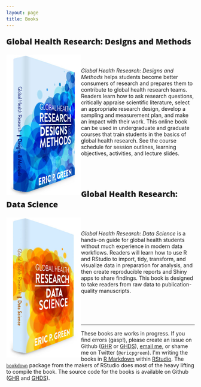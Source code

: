 ```yaml
---
layout: page
title: Books
---
```


<p style="font-size:150%;font-family: 'Open Sans', 'Helvetica Neue', Helvetica, Arial, sans-serif;font-weight: 800;">Global Health Research: Designs and Methods</p>


<a href="http://www.globalhealthresearch.co/ebook/"><img src="/img/cover-dm.jpg" style="width: 200px; float:left;" /></a> 
<br>
<br>
<i>Global Health Research: Designs and Methods</i> helps students become better consumers of research and prepares them to contribute to global health research teams. Readers learn how to ask research questions, critically appraise scientific literature, select an appropriate research design, develop a sampling and measurement plan, and make an impact with their work. This online book can be used in undergraduate and graduate courses that train students in the basics of global health research. See the course schedule for session outlines, learning objectives, activities, and lecture slides.

<br>
<br>
<br>

<p style="font-size:150%;font-family: 'Open Sans', 'Helvetica Neue', Helvetica, Arial, sans-serif;font-weight: 800;">Global Health Research: Data Science</p>

<!--
<a href="http://www.globalhealthresearch.co/ghds/">
-->
<img src="/img/cover-ds.jpg" style="width: 200px; float:left;" />

<!--
</a> 
-->

<br>
<br>
<i>Global Health Research: Data Science</i> is a hands-on guide for global health students without much experience in modern data workflows. Readers will learn how to use R and RStudio to import, tidy, transform, and visualize data in preparation for analysis, and then create reproducible reports and Shiny apps to share findings. This book is designed to take readers from raw data to publication-quality manuscripts.   

<br>
<br>
<br>
<br>
<br>

* * * 

These books are works in progress. If you find errors (gasp!), please create an issue on Github ([GHR](https://github.com/ericpgreen/GHRbook) or [GHDS](https://github.com/ericpgreen/GHDS)), [email me](eric.green@duke.edu), or shame me on Twitter (`@ericpgreen`). I'm writing the books in [R Markdown](http://rmarkdown.rstudio.com/) within [RStudio](https://www.rstudio.com/). The [`bookdown`](https://github.com/rstudio/bookdown) package from the makers of RStudio does most of the heavy lifting to compile the book. The source code for the books is available on Github ([GHR](https://github.com/ericpgreen/GHRbook) and [GHDS](https://github.com/ericpgreen/GHDS)).

